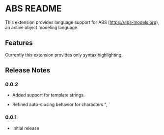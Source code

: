 # ABS README

This extension provides language support for ABS (<https://abs-models.org>),
an active object modeling language.

## Features

Currently this extension provides only syntax highlighting.

## Release Notes

### 0.0.2

- Added support for template strings.

- Refined auto-closing behavior for characters ", `

### 0.0.1

- Initial release
